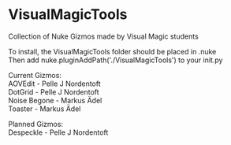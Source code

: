 # VisualMagicTools

Collection of Nuke Gizmos made by Visual Magic students

To install, the VisualMagicTools folder should be placed in .nuke\
Then add nuke.pluginAddPath('./VisualMagicTools') to your init.py

Current Gizmos:\
AOVEdit - Pelle J Nordentoft\
DotGrid - Pelle J Nordentoft\
Noise Begone - Markus Ädel\
Toaster - Markus Ädel

Planned Gizmos:\
Despeckle - Pelle J Nordentoft
